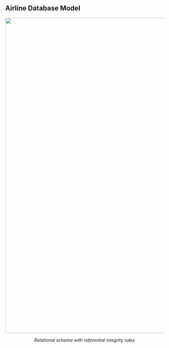 ## Airline Database Model

<p align="center">
       <img src="https://i.imgur.com/i7E6J2w.png" width="800" height="1000" align = center>
       <p align="center"> <i>Relational schema with referential integrity rules</i> </p>
</p>
